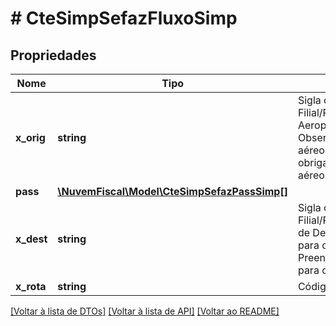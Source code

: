 # # CteSimpSefazFluxoSimp

## Propriedades

Nome | Tipo | Descrição | Comentários
------------ | ------------- | ------------- | -------------
**x_orig** | **string** | Sigla ou código interno da Filial/Porto/Estação/ Aeroporto de Origem.  Observações para o modal aéreo:  * Preenchimento obrigatório para o modal aéreo. | [optional]
**pass** | [**\NuvemFiscal\Model\CteSimpSefazPassSimp[]**](CteSimpSefazPassSimp.md) |  | [optional]
**x_dest** | **string** | Sigla ou código interno da Filial/Porto/Estação/Aeroporto de Destino.  Observações para o modal aéreo:  * Preenchimento obrigatório para o modal aéreo. | [optional]
**x_rota** | **string** | Código da Rota de Entrega. | [optional]

[[Voltar à lista de DTOs]](../../README.md#models) [[Voltar à lista de API]](../../README.md#endpoints) [[Voltar ao README]](../../README.md)
